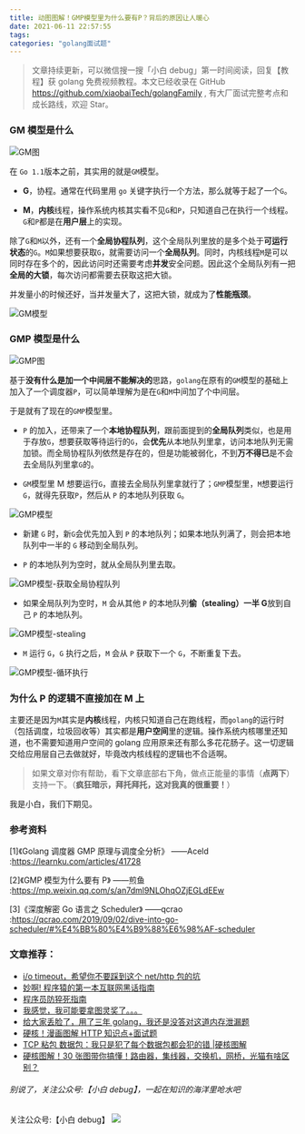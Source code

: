 ```yaml
---
title: 动图图解！GMP模型里为什么要有P？背后的原因让人暖心
date: 2021-06-11 22:57:55
tags:
categories: "golang面试题"
---
```


> 文章持续更新，可以微信搜一搜「小白 debug」第一时间阅读，回复【教程】获 golang 免费视频教程。本文已经收录在 GitHub https://github.com/xiaobaiTech/golangFamily , 有大厂面试完整考点和成长路线，欢迎 Star。

### GM 模型是什么

![GM图](https://cdn.xiaobaidebug.top/image/GM%E5%9B%BE.png)

在 `Go 1.1`版本之前，其实用的就是`GM`模型。

<!-- more -->

- **G**，协程。通常在代码里用 `go` 关键字执行一个方法，那么就等于起了一个`G`。

- **M**，**内核**线程，操作系统内核其实看不见`G`和`P`，只知道自己在执行一个线程。`G`和`P`都是在**用户层**上的实现。

除了`G`和`M`以外，还有一个**全局协程队列**，这个全局队列里放的是多个处于**可运行状态**的`G`。`M`如果想要获取`G`，就需要访问一个**全局队列**。同时，内核线程`M`是可以同时存在多个的，因此访问时还需要考虑**并发**安全问题。因此这个全局队列有一把**全局的大锁**，每次访问都需要去获取这把大锁。

并发量小的时候还好，当并发量大了，这把大锁，就成为了**性能瓶颈**。

![GM模型](https://cdn.xiaobaidebug.top/image/GM%E6%A8%A1%E5%9E%8B.gif)

### GMP 模型是什么

![GMP图](https://cdn.xiaobaidebug.top/image/GMP图.png)

基于**没有什么是加一个中间层不能解决的**思路，`golang`在原有的`GM`模型的基础上加入了一个调度器`P`，可以简单理解为是在`G`和`M`中间加了个中间层。

于是就有了现在的`GMP`模型里。

- `P` 的加入，还带来了一个**本地协程队列**，跟前面提到的**全局队列**类似，也是用于存放`G`，想要获取等待运行的`G`，会**优先**从本地队列里拿，访问本地队列无需加锁。而全局协程队列依然是存在的，但是功能被弱化，不到**万不得已**是不会去全局队列里拿`G`的。

- `GM`模型里 M 想要运行`G`，直接去全局队列里拿就行了；`GMP`模型里，`M`想要运行`G`，就得先获取`P`，然后从 `P` 的本地队列获取 `G`。

![GMP模型](https://cdn.xiaobaidebug.top/image/GMP%E6%A8%A1%E5%9E%8B1.gif)

- 新建 `G` 时，新`G`会优先加入到 `P` 的本地队列；如果本地队列满了，则会把本地队列中一半的 `G` 移动到全局队列。

- `P` 的本地队列为空时，就从全局队列里去取。

![GMP模型-获取全局协程队列](https://cdn.xiaobaidebug.top/image/GMP%E6%A8%A1%E5%9E%8B-%E8%8E%B7%E5%8F%96%E5%85%A8%E5%B1%80%E5%8D%8F%E7%A8%8B%E9%98%9F%E5%88%97.gif)

- 如果全局队列为空时，`M` 会从其他 `P` 的本地队列**偷（stealing）一半 G**放到自己 `P` 的本地队列。

![GMP模型-stealing](https://cdn.xiaobaidebug.top/image/GMP%E6%A8%A1%E5%9E%8B-stealing2.gif)

- `M` 运行 `G`，`G` 执行之后，`M` 会从 `P` 获取下一个 `G`，不断重复下去。

![GMP模型-循环执行](https://cdn.xiaobaidebug.top/image/GMP%E6%A8%A1%E5%9E%8B4.gif)

### 为什么 P 的逻辑不直接加在 M 上

主要还是因为`M`其实是**内核**线程，内核只知道自己在跑线程，而`golang`的运行时（包括调度，垃圾回收等）其实都是**用户空间**里的逻辑。操作系统内核哪里还知道，也不需要知道用户空间的 golang 应用原来还有那么多花花肠子。这一切逻辑交给应用层自己去做就好，毕竟改内核线程的逻辑也不合适啊。

> 如果文章对你有帮助，看下文章底部右下角，做点正能量的事情（**点两下**）支持一下。（**疯狂暗示，拜托拜托，这对我真的很重要！**）

我是小白，我们下期见。

### 参考资料

[1]《Golang 调度器 GMP 原理与调度全分析》 ——Aceld :https://learnku.com/articles/41728

[2]《GMP 模型为什么要有 P》 ——煎鱼 :https://mp.weixin.qq.com/s/an7dml9NLOhqOZjEGLdEEw

[3]《深度解密 Go 语言之 Scheduler》 ——qcrao :https://qcrao.com/2019/09/02/dive-into-go-scheduler/#%E4%BB%80%E4%B9%88%E6%98%AF-scheduler

### 文章推荐：

- [i/o timeout，希望你不要踩到这个 net/http 包的坑](https://mp.weixin.qq.com/s/UBiZp2Bfs7z1_mJ-JnOT1Q)
- [妙啊! 程序猿的第一本互联网黑话指南](https://mp.weixin.qq.com/s/btksE3RUxtioSYrYpChEeQ)
- [程序员防猝死指南](https://mp.weixin.qq.com/s/PwIbKDTi0uSxhUWC56sJYg)
- [我感觉，我可能要拿图灵奖了。。。](https://mp.weixin.qq.com/s/rLLfj883lJbWr21wHAJTJA)
- [给大家丢脸了，用了三年 golang，我还是没答对这道内存泄漏题](https://mp.weixin.qq.com/s/T6XXaFFyyOJioD6dqDJpFg)
- [硬核！漫画图解 HTTP 知识点+面试题](https://mp.weixin.qq.com/s/T41YBEmG4lkxokDLzRxVgA)
- [TCP 粘包 数据包：我只是犯了每个数据包都会犯的错 |硬核图解](https://mp.weixin.qq.com/s/PwIbKDTi0uSxhUWC56sJYg)
- [硬核图解！30 张图带你搞懂！路由器，集线器，交换机，网桥，光猫有啥区别？](https://mp.weixin.qq.com/s/BJqp72EyEMahxi2XOfSrBQ)

###### 别说了，关注公众号:【小白 debug】，一起在知识的海洋里呛水吧

关注公众号:【小白 debug】
![](https://cdn.xiaobaidebug.top/1696069689495.png)
